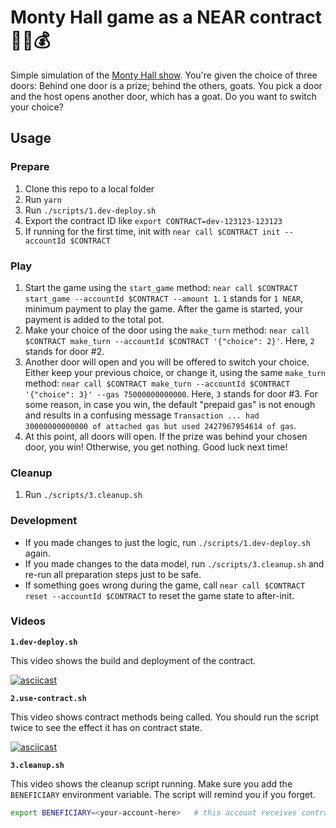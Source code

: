 # Monty Hall game as a NEAR contract 🚪🐐💰

Simple simulation of the [Monty Hall show](https://en.wikipedia.org/wiki/Monty_Hall_problem). You're given the choice of three doors: Behind one door is a prize; behind the others, goats. You pick a door and the host opens another door, which has a goat. Do you want to switch your choice?
## Usage

### Prepare

1. Clone this repo to a local folder
1. Run `yarn`
1. Run `./scripts/1.dev-deploy.sh`
1. Export the contract ID like `export CONTRACT=dev-123123-123123`
1. If running for the first time, init with `near call $CONTRACT init --accountId $CONTRACT`

### Play
1. Start the game using the `start_game` method: `near call $CONTRACT start_game --accountId $CONTRACT --amount 1`. `1` stands for `1 NEAR`, minimum payment to play the game. After the game is started, your payment is added to the total pot.
1. Make your choice of the door using the `make_turn` method: `near call $CONTRACT make_turn --accountId $CONTRACT '{"choice": 2}'`. Here, `2` stands for door #2.
1. Another door will open and you will be offered to switch your choice. Either keep your previous choice, or change it, using the same `make_turn` method: `near call $CONTRACT make_turn --accountId $CONTRACT '{"choice": 3}' --gas 75000000000000`. Here, `3` stands for door #3. For some reason, in case you win, the default "prepaid gas" is not enough and results in a confusing message `Transaction ... had 30000000000000 of attached gas but used 2427967954614 of gas`.
1. At this point, all doors will open. If the prize was behind your chosen door, you win! Otherwise, you get nothing. Good luck next time!

### Cleanup
1. Run `./scripts/3.cleanup.sh`

### Development
- If you made changes to just the logic, run `./scripts/1.dev-deploy.sh` again.
- If you made changes to the data model, run `./scripts/3.cleanup.sh` and re-run all preparation steps just to be safe.
- If something goes wrong during the game, call `near call $CONTRACT reset --accountId $CONTRACT` to reset the game state to after-init.

### Videos

**`1.dev-deploy.sh`**

This video shows the build and deployment of the contract.

[![asciicast](https://asciinema.org/a/409575.svg)](https://asciinema.org/a/409575)

**`2.use-contract.sh`**

This video shows contract methods being called.  You should run the script twice to see the effect it has on contract state.

[![asciicast](https://asciinema.org/a/409577.svg)](https://asciinema.org/a/409577)

**`3.cleanup.sh`**

This video shows the cleanup script running.  Make sure you add the `BENEFICIARY` environment variable. The script will remind you if you forget.

```sh
export BENEFICIARY=<your-account-here>   # this account receives contract account balance
```
